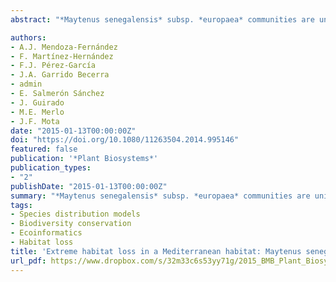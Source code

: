 ```yaml
---
abstract: "*Maytenus senegalensis* subsp. *europaea* communities are unique vegetal formations in Europe. In fact, they are considered Priority Habitat by Directive 92/43/EEC. These are ecologically valuable plant communities found in the southeast of Spain. By combining modeling methods of environmental variables, historical photo-interpretation, and fieldwork, a chronosequence of the evolution of their extent of occurrence (EOO) has been reconstructed in 1957 and 2011. Results showed a strong regression range of *Maytenus senegalensis* subsp. *europaea* populations. More than 26,000 ha of EOO for this species have been lost in the province of Almería. Considering the final number of polygons, this area has been fragmented 18 times since the 1950s. These results reinforce the idea that the alteration and fragmentation of habitat due to human activities is one of the most important drivers of biodiversity loss and global change. These activities are mostly intensive greenhouse agriculture and urbanization without sustainable land planning. Knowledge about the distribution of *M. senegalensis* subsp. *europaea* is of great interest for future habitat restoration. Therefore, this would be the key species to recover these damaged ecosystems."

authors:
- A.J. Mendoza-Fernández
- F. Martínez-Hernández
- F.J. Pérez-García
- J.A. Garrido Becerra
- admin
- E. Salmerón Sánchez
- J. Guirado
- M.E. Merlo
- J.F. Mota
date: "2015-01-13T00:00:00Z"
doi: "https://doi.org/10.1080/11263504.2014.995146"
featured: false
publication: '*Plant Biosystems*'
publication_types:
- "2"
publishDate: "2015-01-13T00:00:00Z"
summary: "*Maytenus senegalensis* subsp. *europaea* communities are unique vegetal formations in Europe. In fact, they are considered Priority Habitat by Directive 92/43/EEC. These are ecologically valuable plant communities found in the southeast of Spain. By combining modeling methods of environmental variables, historical photo-interpretation, and fieldwork, a chronosequence of the evolution of their extent of occurrence (EOO) has been reconstructed in 1957 and 2011. Results showed a strong regression range of *Maytenus senegalensis* subsp. *europaea* populations. More than 26,000 ha of EOO for this species have been lost in the province of Almería. Considering the final number of polygons, this area has been fragmented 18 times since the 1950s. These results reinforce the idea that the alteration and fragmentation of habitat due to human activities is one of the most important drivers of biodiversity loss and global change. These activities are mostly intensive greenhouse agriculture and urbanization without sustainable land planning. Knowledge about the distribution of M. senegalensis subsp. europaea is of great interest for future habitat restoration. Therefore, this would be the key species to recover these damaged ecosystems."
tags:
- Species distribution models
- Biodiversity conservation
- Ecoinformatics
- Habitat loss
title: 'Extreme habitat loss in a Mediterranean habitat: Maytenus senegalensis subsp. europaea'
url_pdf: https://www.dropbox.com/s/32m33c6s53yy71g/2015_BMB_Plant_Biosystems.pdf?dl=1
---
```


